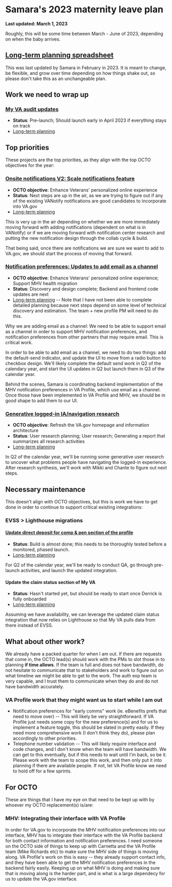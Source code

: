 # Samara's 2023 maternity leave plan

**Last updated: March 1, 2023**

Roughly, this will be some time between March - June of 2023, depending on when the baby arrives.

## [Long-term planning spreadsheet](https://docs.google.com/spreadsheets/d/1EN2Z0MPLZ-6qAS3S4q6uiwCekSU1daysJkykDs5bPCs/edit#gid=1487111095)

This was last updated by Samara in February in 2023. It is meant to change, be flexible, and grow over time depending on how things shake out, so please don't take this as an unchangeable plan.

## Work we need to wrap up

### [My VA audit updates](https://github.com/department-of-veterans-affairs/va.gov-team/tree/master/products/identity-personalization/my-va/2022-audit#readme)

- **Status**: Pre-launch; Should launch early in April 2023 if everything stays on track
- [Long-term planning](https://docs.google.com/spreadsheets/d/1EN2Z0MPLZ-6qAS3S4q6uiwCekSU1daysJkykDs5bPCs/edit#gid=923468617)

## Top priorities

These projects are the top priorities, as they align with the top OCTO objectives for the year:

### [Onsite notifications V2: Scale notifications feature](https://github.com/department-of-veterans-affairs/va.gov-team/tree/master/products/identity-personalization/onsite-notifications/notifications-v2#readme)

- **OCTO objective**: Enhance Veterans' personalized online experience
- **Status**: Next steps are up in the air, as we are trying to figure out if any of the existing VANotify notifications are good candidates to incorporate into VA.gov
- [Long-term planning](https://docs.google.com/spreadsheets/d/1EN2Z0MPLZ-6qAS3S4q6uiwCekSU1daysJkykDs5bPCs/edit#gid=1904788724)

This is very up in the air depending on whether we are more immediately moving forward with adding notifications (dependent on what is in VANotify) or if we are moving forward with notification center research and putting the new notification design through the collab cycle & build.

That being said, once there are notifications we are sure we want to add to VA.gov, we should start the process of moving that forward.

### [Notification preferences: Updates to add email as a channel](https://github.com/department-of-veterans-affairs/va.gov-team/tree/master/products/identity-personalization/profile/notification-preferences/discovery-and-research/add-email-channel)

- **OCTO objective**: Enhance Veterans' personalized online experience; Support MHV health migration
- **Status**: Discovery and design complete; Backend and frontend code updates are next
- [Long-term planning](https://docs.google.com/spreadsheets/d/1EN2Z0MPLZ-6qAS3S4q6uiwCekSU1daysJkykDs5bPCs/edit#gid=1678753305) -- Note that I have not been able to complete detailed planning because next steps depend on some level of technical discovery and estimation. The team + new profile PM will need to do this.

Why we are adding email as a channel: We need to be able to support email as a channel in order to support MHV notification preferences, and notification preferences from other partners that may require email. This is critical work.

In order to be able to add email as a channel, we need to do two things: add the default-send indicator, and update the UI to move from a radio button to checkbox design. We'll likely complete the default send work in Q2 of the calendary year, and start the UI updates in Q2 but launch them in Q3 of the calendar year.

Behind the scenes, Samara is coordinating backend implementation of the MHV notification preferences in VA Profile, which use email as a channel. Once those have been implemented in VA Profile and MHV, we should be in good shape to add them to our UI.

### [Generative logged-in IA/navigation research](https://github.com/department-of-veterans-affairs/va.gov-team/tree/master/products/ia-and-navigation/2023-generative-logged-in-research)

- **OCTO objective**: Refresh the VA.gov homepage and information architecture
- **Status**: User research planning; User research; Generating a report that summarizes all research activities
- [Long-term planning](https://docs.google.com/spreadsheets/d/1EN2Z0MPLZ-6qAS3S4q6uiwCekSU1daysJkykDs5bPCs/edit#gid=189401760)

In Q2 of the calendar year, we'll be running some generative user research to uncover what problems people have navigating the logged-in experience. After research synthesis, we'll work with Mikki and Chante to figure out next steps.

## Necessary maintenance

This doesn't align with OCTO objectives, but this is work we have to get done in order to continue to support critical existing integrations:

### EVSS > Lighthouse migrations

#### [Update direct deposit for comp & pen section of the profile](https://github.com/department-of-veterans-affairs/va.gov-team/blob/master/products/identity-personalization/direct-deposit/evss-lighthouse-migration/README.md)

- **Status**: Build is almost done; this needs to be thoroughly tested before a monitored, phased launch.
- [Long-term planning](https://docs.google.com/spreadsheets/d/1EN2Z0MPLZ-6qAS3S4q6uiwCekSU1daysJkykDs5bPCs/edit#gid=378891642)

For Q2 of the calendar year, we'll be ready to conduct QA, go through pre-launch activities, and launch the updated integration. 

#### Update the claim status section of My VA

- **Status**: Hasn't started yet, but should be ready to start once Derrick is fully onboarded
- [Long-term planning](https://docs.google.com/spreadsheets/d/1EN2Z0MPLZ-6qAS3S4q6uiwCekSU1daysJkykDs5bPCs/edit#gid=378891642)

Assuming we have availability, we can leverage the updated claim status integration that now relies on Lighthouse so that My VA pulls data from there instead of EVSS.

## What about other work?

We already have a packed quarter for when I am out. If there are requests that come in, the OCTO lead(s) should work with the PMs to slot those in to planning **if time allows**. If the team is full and does not have bandwidth, do not hesitate to communicate that to stakeholders and work to figure out on what timeline we might be able to get to the work. The auth exp team is very capable, and I trust them to communicate when they do and do not have bandwidth accurately.

### VA Profile work that they might want us to start while I am out

- Notification preferences for "early comms" work (ie. eBenefits prefs that need to move over) -- This will likely be very straightforward. If VA Profile just needs some copy for the new preference(s) and for us to implement a feature toggle, this should be slated in pretty easily. If they need more comprehensive work (I don't think they do), please plan accordingly to other priorities.
- Telephone number validation -- This will likely require interface and code changes, and I don't know when the team will have bandwidth. We can get to this eventually, but if this needs to wait until I'm back, so be it. Please work with the team to scope this work, and then only put it into planning if there are available people. If not, let VA Profile know we need to hold off for a few sprints.

## For OCTO

These are things that I have my eye on that need to be kept up with by whoever my OCTO replacement(s) is/are:

### MHV: Integrating their interface with VA Profile

In order for VA.gov to incorporate the MHV notification preferences into our interface, MHV has to integrate their interface with the VA Profile backend for both contact information and notification preferences. I need someone on the OCTO side of things to keep up with Carnetta and the VA Profile team (Mike Richards etc) to make sure the MHV side of things is moving along. VA Profile's work on this is easy -- they already support contact info, and they have been able to get the MHV notification preferences in the backend fairly easily. Keeping up on what MHV is doing and making sure that is moving along is the harder part, and is what is a large dependecy for us to update the VA.gov interface.

